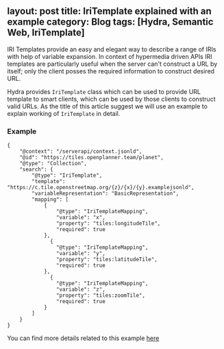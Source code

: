 layout: post
title: IriTemplate explained with an example
category: Blog
tags: [Hydra, Semantic Web, IriTemplate]
---
IRI Templates provide an easy and elegant way to describe a range of IRIs with help of variable expansion.
In context of hypermedia driven APIs IRI templates are particularly useful when the server can't construct a URL by itself; only the
client posses the required information to construct desired URL.

Hydra provides `IriTemplate` class which can be used to provide URL template to smart clients, which can be used by those clients 
to construct valid URLs. As the title of this article suggest we will use an example to explain working of `IriTemplate` in detail.

### Example
```
{
    "@context": "/serverapi/context.jsonld",
    "@id": "https://tiles.openplanner.team/planet",
    "@type": "Collection",
    "search": {
        "@type": "IriTemplate",
        "template": "https://c.tile.openstreetmap.org/{z}/{x}/{y}.examplejsonld",
        "variableRepresentation": "BasicRepresentation",
        "mapping": [
            {
                "@type": "IriTemplateMapping",
                "variable": "x",
                "property": "tiles:longitudeTile",
                "required": true
            },
              {
                "@type": "IriTemplateMapping",
                "variable": "y",
                "property": "tiles:latitudeTile",
                "required": true
            },
              {
                "@type": "IriTemplateMapping",
                "variable": "z",
                "property": "tiles:zoomTile",
                "required": true
            }
        ]
    }
}
``` 
You can find more details related to this example [here](https://github.com/HydraCG/Specifications/issues/171)

